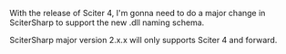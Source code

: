 ﻿With the release of Sciter 4, I'm gonna need to do a major change in SciterSharp to support the new .dll naming schema.

SciterSharp major version 2.x.x will only supports Sciter 4 and forward.